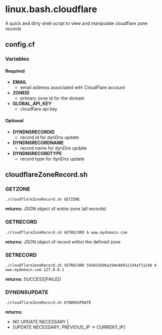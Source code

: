 # linux.bash.cloudflare
A quick and dirty shell script to view and manipulate cloudflare zone records
## config.cf
### Variables
#### Required
* **EMAIL**
  - email address associated with CloudFlare account
* **ZONEID**
  - primary zone id for the domain
* **GLOBAL_API_KEY**
  - cloudflare api key
  
#### Optional
* **DYNDNSRECORDID**
  - record id for dynDns update
* **DYNDNSRECORDNAME**
  - record name for dynDns update
* **DYNDNSRECORDTYPE**
  - record type for dynDns update

## cloudflareZoneRecord.sh
### GETZONE
```
./cloudflareZoneRecord.sh GETZONE 
```
**returns:** JSON object of entire zone (all records)

### GETRECORD
```
./cloudflareZoneRecord.sh GETRECORD A www.mydomain.com
```
**returns:** JSON object of record within the defined zone

### SETRECORD
```
./cloudflareZoneRecord.sh SETRECORD 545832696a294e8d912334af31248 A www.mydomain.com 127.0.0.1
```
**returns:** SUCCESS|FAILED

### DYNDNSUPDATE
```
./cloudflareZoneRecord.sh DYNDNSUPDATE
```
**returns:** 
  - NO UPDATE NECESSARY | 
  - [UPDATE NECESSARY, PREVIOUS_IP -> CURRENT_IP]

